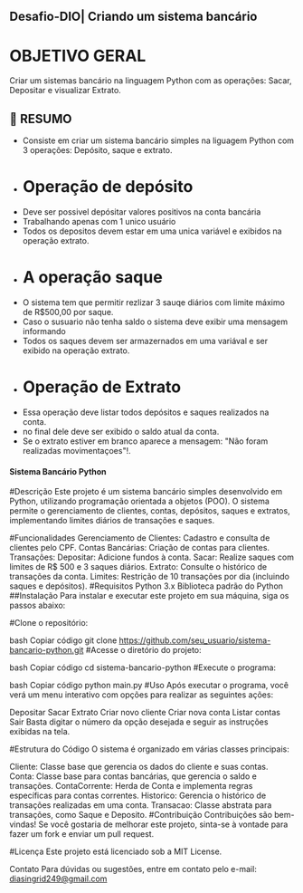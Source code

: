 ## Desafio-DIO| Criando um sistema bancário

# OBJETIVO GERAL
Criar um sistemas bancário na linguagem Python com as operações: Sacar, Depositar e visualizar Extrato.

## 📖 RESUMO
- Consiste em criar um sistema bancário simples na liguagem Python com 3 operações: Depósito, saque e extrato. 
- # Operação de depósito
- Deve ser possivel depósitar valores positivos na conta bancária
- Trabalhando apenas com 1 unico usuário
- Todos os depositos devem estar em uma unica variável e exibidos na operação extrato.
- # A operação saque
- O sistema tem que permitir rezlizar 3 sauqe diários com limite máximo de R$500,00 por saque.
- Caso o susuario não tenha saldo o sistema deve exibir uma mensagem informando
- Todos os saques devem ser armazernados em uma variával e ser exibido na operação extrato.
- # Operação de Extrato
- Essa operação deve listar todos depósitos e saques realizados na conta.
- no final dele deve ser exibido o saldo atual da conta.
- Se o extrato estiver em branco aparece a mensagem: "Não foram realizadas movimentaçoes"!.

#### Sistema Bancário Python
#Descrição
Este projeto é um sistema bancário simples desenvolvido em Python, utilizando programação orientada a objetos (POO). O sistema permite o gerenciamento de clientes, contas, depósitos, saques e extratos, implementando limites diários de transações e saques.

#Funcionalidades
Gerenciamento de Clientes: Cadastro e consulta de clientes pelo CPF.
Contas Bancárias: Criação de contas para clientes.
Transações:
Depositar: Adicione fundos à conta.
Sacar: Realize saques com limites de R$ 500 e 3 saques diários.
Extrato: Consulte o histórico de transações da conta.
Limites: Restrição de 10 transações por dia (incluindo saques e depósitos).
#Requisitos
Python 3.x
Biblioteca padrão do Python
##Instalação
Para instalar e executar este projeto em sua máquina, siga os passos abaixo:

#Clone o repositório:

bash
Copiar código
git clone https://github.com/seu_usuario/sistema-bancario-python.git
#Acesse o diretório do projeto:

bash
Copiar código
cd sistema-bancario-python
#Execute o programa:

bash
Copiar código
python main.py
#Uso
Após executar o programa, você verá um menu interativo com opções para realizar as seguintes ações:

Depositar
Sacar
Extrato
Criar novo cliente
Criar nova conta
Listar contas
Sair
Basta digitar o número da opção desejada e seguir as instruções exibidas na tela.

#Estrutura do Código
O sistema é organizado em várias classes principais:

Cliente: Classe base que gerencia os dados do cliente e suas contas.
Conta: Classe base para contas bancárias, que gerencia o saldo e transações.
ContaCorrente: Herda de Conta e implementa regras específicas para contas correntes.
Historico: Gerencia o histórico de transações realizadas em uma conta.
Transacao: Classe abstrata para transações, como Saque e Deposito.
#Contribuição
Contribuições são bem-vindas! Se você gostaria de melhorar este projeto, sinta-se à vontade para fazer um fork e enviar um pull request.

#Licença
Este projeto está licenciado sob a MIT License.

Contato
Para dúvidas ou sugestões, entre em contato pelo e-mail: diasingrid249@gmail.com

     
